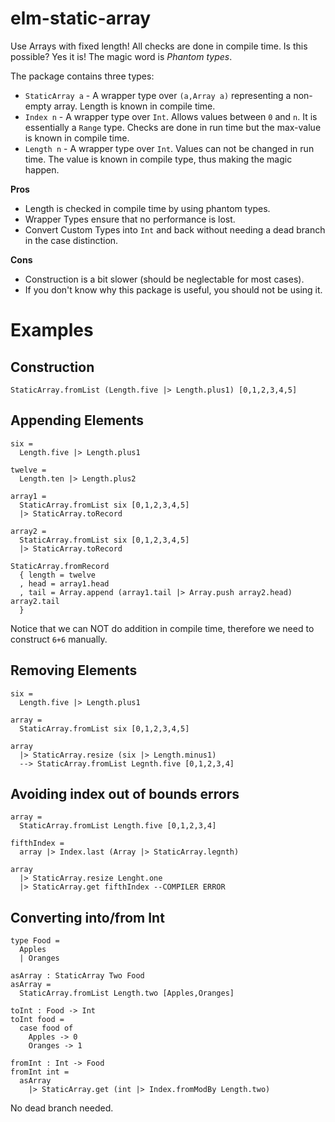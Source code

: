 # elm-static-array

Use Arrays with fixed length! All checks are done in compile time. Is this possible? Yes it is!
The magic word is _Phantom types_.

The package contains three types:

* `StaticArray a` - A wrapper type over `(a,Array a)` representing a non-empty array. Length is known in compile time.
* `Index n` - A wrapper type over `Int`. Allows values between `0` and `n`. It is essentially a `Range` type. Checks are done in run time but the max-value is known in compile time.
* `Length n` - A wrapper type over `Int`. Values can not be changed in run time. The value is known in compile type, thus making the magic happen.

**Pros**

* Length is checked in compile time by using phantom types.
* Wrapper Types ensure that no performance is lost.
* Convert Custom Types into `Int` and back without needing a dead branch in the case distinction.

**Cons**

* Construction is a bit slower (should be neglectable for most cases).
* If you don't know why this package is useful, you should not be using it.


# Examples

## Construction

```
StaticArray.fromList (Length.five |> Length.plus1) [0,1,2,3,4,5]
```

## Appending Elements

```
six =
  Length.five |> Length.plus1

twelve =
  Length.ten |> Length.plus2

array1 =
  StaticArray.fromList six [0,1,2,3,4,5]
  |> StaticArray.toRecord

array2 =
  StaticArray.fromList six [0,1,2,3,4,5]
  |> StaticArray.toRecord

StaticArray.fromRecord
  { length = twelve
  , head = array1.head
  , tail = Array.append (array1.tail |> Array.push array2.head) array2.tail
  }
```

Notice that we can NOT do addition in compile time, therefore we need to construct `6+6` manually.

## Removing Elements

```
six =
  Length.five |> Length.plus1

array =
  StaticArray.fromList six [0,1,2,3,4,5]

array
  |> StaticArray.resize (six |> Length.minus1)
  --> StaticArray.fromList Legnth.five [0,1,2,3,4]
```

## Avoiding index out of bounds errors

```
array =
  StaticArray.fromList Length.five [0,1,2,3,4]

fifthIndex =
  array |> Index.last (Array |> StaticArray.legnth)

array
  |> StaticArray.resize Lenght.one
  |> StaticArray.get fifthIndex --COMPILER ERROR
```

## Converting into/from Int

```
type Food =
  Apples
  | Oranges

asArray : StaticArray Two Food
asArray =
  StaticArray.fromList Length.two [Apples,Oranges]

toInt : Food -> Int
toInt food =
  case food of
    Apples -> 0
    Oranges -> 1

fromInt : Int -> Food
fromInt int =
  asArray
    |> StaticArray.get (int |> Index.fromModBy Length.two)
```

No dead branch needed.  